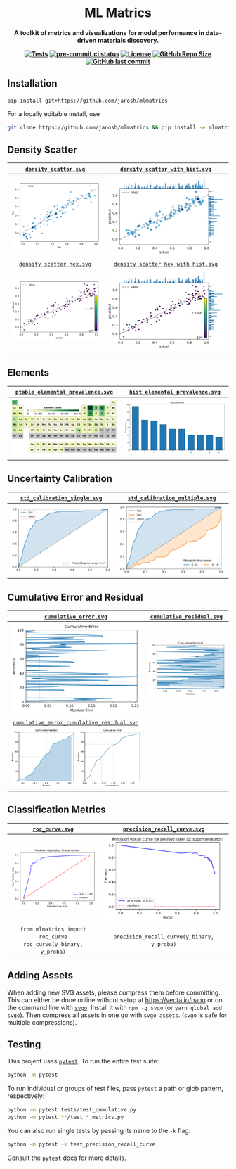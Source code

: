 <h1 align="center">ML Matrics</h1>

<h4 align="center">

A toolkit of metrics and visualizations for model performance in data-driven materials discovery.

[![Tests](https://github.com/janosh/mlmatrics/workflows/Tests/badge.svg)](https://github.com/janosh/mlmatrics/actions)
[![pre-commit.ci status](https://results.pre-commit.ci/badge/github/janosh/mlmatrics/master.svg)](https://results.pre-commit.ci/latest/github/janosh/mlmatrics/master)
[![License](https://img.shields.io/github/license/janosh/mlmatrics?label=License)](/license)
[![GitHub Repo Size](https://img.shields.io/github/repo-size/janosh/mlmatrics?label=Repo+Size)](https://github.com/janosh/mlmatrics/graphs/contributors)
[![GitHub last commit](https://img.shields.io/github/last-commit/janosh/mlmatrics?label=Last+Commit)](https://github.com/janosh/mlmatrics/commits)

</h4>

## Installation

```sh
pip install git+https://github.com/janosh/mlmatrics
```

For a locally editable install, use

```sh
git clone https://github.com/janosh/mlmatrics && pip install -e mlmatrics
```

## Density Scatter

|     [`density_scatter.svg`](assets/density_scatter.svg)     |     [`density_scatter_with_hist.svg`](assets/density_scatter_with_hist.svg)     |
| :---------------------------------------------------------: | :-----------------------------------------------------------------------------: |
|       ![density_scatter](assets/density_scatter.svg)        |       ![density_scatter_with_hist](assets/density_scatter_with_hist.svg)        |
| [`density_scatter_hex.svg`](assets/density_scatter_hex.svg) | [`density_scatter_hex_with_hist.svg`](assets/density_scatter_hex_with_hist.svg) |
|   ![density_scatter_hex](assets/density_scatter_hex.svg)    |   ![density_scatter_hex_with_hist](assets/density_scatter_hex_with_hist.svg)    |

## Elements

| [`ptable_elemental_prevalence.svg`](assets/ptable_elemental_prevalence.svg) | [`hist_elemental_prevalence.svg`](assets/hist_elemental_prevalence.svg) |
| :-------------------------------------------------------------------------: | :---------------------------------------------------------------------: |
|   ![ptable_elemental_prevalence](assets/ptable_elemental_prevalence.svg)    |   ![hist_elemental_prevalence](assets/hist_elemental_prevalence.svg)    |

## Uncertainty Calibration

| [`std_calibration_single.svg`](assets/std_calibration_single.svg) | [`std_calibration_multiple.svg`](assets/std_calibration_multiple.svg) |
| :---------------------------------------------------------------: | :-------------------------------------------------------------------: |
|   ![std_calibration_single](assets/std_calibration_single.svg)    |   ![std_calibration_multiple](assets/std_calibration_multiple.svg)    |

## Cumulative Error and Residual

|                     [`cumulative_error.svg`](assets/cumulative_error.svg)                     | [`cumulative_residual.svg`](assets/cumulative_residual.svg) |
| :-------------------------------------------------------------------------------------------: | :---------------------------------------------------------: |
|                       ![cumulative_error](assets/cumulative_error.svg)                        |   ![cumulative_residual](assets/cumulative_residual.svg)    |
| [`cumulative_error_cumulative_residual.svg`](assets/cumulative_error_cumulative_residual.svg) |                                                             |
|   ![cumulative_error_cumulative_residual](assets/cumulative_error_cumulative_residual.svg)    |                                                             |

## Classification Metrics

|              [`roc_curve.svg`](assets/roc_curve.svg)               | [`precision_recall_curve.svg`](assets/precision_recall_curve.svg) |
| :----------------------------------------------------------------: | :---------------------------------------------------------------: |
|                 ![roc_curve](assets/roc_curve.svg)                 |   ![precision_recall_curve](assets/precision_recall_curve.svg)    |
| ```from mlmatrics import roc_curve roc_curve(y_binary, y_proba)``` |            `precision_recall_curve(y_binary, y_proba)`            |

## Adding Assets

When adding new SVG assets, please compress them before committing. This can either be done online without setup at <https://vecta.io/nano> or on the command line with [`svgo`](https://github.com/svg/svgo). Install it with `npm -g svgo` (or `yarn global add svgo`). Then compress all assets in one go with `svgo assets`. (`svgo` is safe for multiple compressions).

## Testing

This project uses [`pytest`](https://docs.pytest.org/en/stable/usage.html). To run the entire test suite:

```sh
python -m pytest
```

To run individual or groups of test files, pass `pytest` a path or glob pattern, respectively:

```sh
python -m pytest tests/test_cumulative.py
python -m pytest **/test_*_metrics.py
```

You can also run single tests by passing its name to the `-k` flag:

```sh
python -m pytest -k test_precision_recall_curve
```

Consult the [`pytest`](https://docs.pytest.org/en/stable/usage.html) docs for more details.
